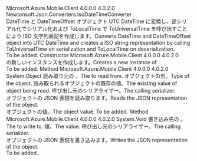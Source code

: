 <Type Name="MobileServiceIsoDateTimeConverter" FullName="Microsoft.WindowsAzure.MobileServices.MobileServiceIsoDateTimeConverter">
  <TypeSignature Language="C#" Value="public class MobileServiceIsoDateTimeConverter : Newtonsoft.Json.Converters.IsoDateTimeConverter" />
  <TypeSignature Language="ILAsm" Value=".class public auto ansi beforefieldinit MobileServiceIsoDateTimeConverter extends Newtonsoft.Json.Converters.IsoDateTimeConverter" />
  <TypeSignature Language="DocId" Value="T:Microsoft.WindowsAzure.MobileServices.MobileServiceIsoDateTimeConverter" />
  <TypeSignature Language="VB.NET" Value="Public Class MobileServiceIsoDateTimeConverter&#xA;Inherits IsoDateTimeConverter" />
  <TypeSignature Language="F#" Value="type MobileServiceIsoDateTimeConverter = class&#xA;    inherit IsoDateTimeConverter" />
  <AssemblyInfo>
    <AssemblyName>Microsoft.Azure.Mobile.Client</AssemblyName>
    <AssemblyVersion>4.0.0.0</AssemblyVersion>
    <AssemblyVersion>4.0.2.0</AssemblyVersion>
  </AssemblyInfo>
  <Base>
    <BaseTypeName>Newtonsoft.Json.Converters.IsoDateTimeConverter</BaseTypeName>
  </Base>
  <Interfaces />
  <Docs>
    <summary>
            <span data-ttu-id="bc808-101">DateTime と DateTimeOffset オブジェクト UTC DateTime に変換し、逆シリアル化でシリアル化および ToLocalTime で ToUniversalTime を呼び出すことにより ISO 文字列表記を作成します。</span><span class="sxs-lookup"><span data-stu-id="bc808-101">Converts DateTime and DateTimeOffset object into UTC DateTime and creates a ISO string representation by calling ToUniversalTime on serialization and ToLocalTime on deserialization.</span></span>
            </summary>
    <remarks>To be added.</remarks>
  </Docs>
  <Members>
    <Member MemberName=".ctor">
      <MemberSignature Language="C#" Value="public MobileServiceIsoDateTimeConverter ();" />
      <MemberSignature Language="ILAsm" Value=".method public hidebysig specialname rtspecialname instance void .ctor() cil managed" />
      <MemberSignature Language="DocId" Value="M:Microsoft.WindowsAzure.MobileServices.MobileServiceIsoDateTimeConverter.#ctor" />
      <MemberSignature Language="VB.NET" Value="Public Sub New ()" />
      <MemberType>Constructor</MemberType>
      <AssemblyInfo>
        <AssemblyName>Microsoft.Azure.Mobile.Client</AssemblyName>
        <AssemblyVersion>4.0.0.0</AssemblyVersion>
        <AssemblyVersion>4.0.2.0</AssemblyVersion>
      </AssemblyInfo>
      <Parameters />
      <Docs>
        <summary>
            <span data-ttu-id="bc808-102"><see cref="T:Microsoft.WindowsAzure.MobileServices.MobileServiceIsoDateTimeConverter" /> の新しいインスタンスを作成します。</span><span class="sxs-lookup"><span data-stu-id="bc808-102">Creates a new instance of <see cref="T:Microsoft.WindowsAzure.MobileServices.MobileServiceIsoDateTimeConverter" />.</span></span>
            </summary>
        <remarks>To be added.</remarks>
      </Docs>
    </Member>
    <Member MemberName="ReadJson">
      <MemberSignature Language="C#" Value="public override object ReadJson (Newtonsoft.Json.JsonReader reader, Type objectType, object existingValue, Newtonsoft.Json.JsonSerializer serializer);" />
      <MemberSignature Language="ILAsm" Value=".method public hidebysig virtual instance object ReadJson(class Newtonsoft.Json.JsonReader reader, class System.Type objectType, object existingValue, class Newtonsoft.Json.JsonSerializer serializer) cil managed" />
      <MemberSignature Language="DocId" Value="M:Microsoft.WindowsAzure.MobileServices.MobileServiceIsoDateTimeConverter.ReadJson(Newtonsoft.Json.JsonReader,System.Type,System.Object,Newtonsoft.Json.JsonSerializer)" />
      <MemberSignature Language="VB.NET" Value="Public Overrides Function ReadJson (reader As JsonReader, objectType As Type, existingValue As Object, serializer As JsonSerializer) As Object" />
      <MemberSignature Language="F#" Value="override this.ReadJson : Newtonsoft.Json.JsonReader * Type * obj * Newtonsoft.Json.JsonSerializer -&gt; obj" Usage="mobileServiceIsoDateTimeConverter.ReadJson (reader, objectType, existingValue, serializer)" />
      <MemberType>Method</MemberType>
      <AssemblyInfo>
        <AssemblyName>Microsoft.Azure.Mobile.Client</AssemblyName>
        <AssemblyVersion>4.0.0.0</AssemblyVersion>
        <AssemblyVersion>4.0.2.0</AssemblyVersion>
      </AssemblyInfo>
      <ReturnValue>
        <ReturnType>System.Object</ReturnType>
      </ReturnValue>
      <Parameters>
        <Parameter Name="reader" Type="Newtonsoft.Json.JsonReader" />
        <Parameter Name="objectType" Type="System.Type" />
        <Parameter Name="existingValue" Type="System.Object" />
        <Parameter Name="serializer" Type="Newtonsoft.Json.JsonSerializer" />
      </Parameters>
      <Docs>
        <param name="reader"><span data-ttu-id="bc808-103">読み取り元の <see cref="T:Newtonsoft.Json.JsonReader" />。</span><span class="sxs-lookup"><span data-stu-id="bc808-103">The <see cref="T:Newtonsoft.Json.JsonReader" /> to read from.</span></span></param>
        <param name="objectType"><span data-ttu-id="bc808-104">オブジェクトの型。</span><span class="sxs-lookup"><span data-stu-id="bc808-104">Type of the object.</span></span></param>
        <param name="existingValue"><span data-ttu-id="bc808-105">読み取られるオブジェクトの既存の値。</span><span class="sxs-lookup"><span data-stu-id="bc808-105">The existing value of object being read.</span></span></param>
        <param name="serializer"><span data-ttu-id="bc808-106">呼び出し元のシリアライザー。</span><span class="sxs-lookup"><span data-stu-id="bc808-106">The calling serializer.</span></span></param>
        <summary>
            <span data-ttu-id="bc808-107">オブジェクトの JSON 表現を読み取ります。</span><span class="sxs-lookup"><span data-stu-id="bc808-107">Reads the JSON representation of the object.</span></span>
            </summary>
        <returns><span data-ttu-id="bc808-108">オブジェクトの値。</span><span class="sxs-lookup"><span data-stu-id="bc808-108">The object value.</span></span></returns>
        <remarks>To be added.</remarks>
      </Docs>
    </Member>
    <Member MemberName="WriteJson">
      <MemberSignature Language="C#" Value="public override void WriteJson (Newtonsoft.Json.JsonWriter writer, object value, Newtonsoft.Json.JsonSerializer serializer);" />
      <MemberSignature Language="ILAsm" Value=".method public hidebysig virtual instance void WriteJson(class Newtonsoft.Json.JsonWriter writer, object value, class Newtonsoft.Json.JsonSerializer serializer) cil managed" />
      <MemberSignature Language="DocId" Value="M:Microsoft.WindowsAzure.MobileServices.MobileServiceIsoDateTimeConverter.WriteJson(Newtonsoft.Json.JsonWriter,System.Object,Newtonsoft.Json.JsonSerializer)" />
      <MemberSignature Language="VB.NET" Value="Public Overrides Sub WriteJson (writer As JsonWriter, value As Object, serializer As JsonSerializer)" />
      <MemberSignature Language="F#" Value="override this.WriteJson : Newtonsoft.Json.JsonWriter * obj * Newtonsoft.Json.JsonSerializer -&gt; unit" Usage="mobileServiceIsoDateTimeConverter.WriteJson (writer, value, serializer)" />
      <MemberType>Method</MemberType>
      <AssemblyInfo>
        <AssemblyName>Microsoft.Azure.Mobile.Client</AssemblyName>
        <AssemblyVersion>4.0.0.0</AssemblyVersion>
        <AssemblyVersion>4.0.2.0</AssemblyVersion>
      </AssemblyInfo>
      <ReturnValue>
        <ReturnType>System.Void</ReturnType>
      </ReturnValue>
      <Parameters>
        <Parameter Name="writer" Type="Newtonsoft.Json.JsonWriter" />
        <Parameter Name="value" Type="System.Object" />
        <Parameter Name="serializer" Type="Newtonsoft.Json.JsonSerializer" />
      </Parameters>
      <Docs>
        <param name="writer"><span data-ttu-id="bc808-109">書き込み先の <see cref="T:Newtonsoft.Json.JsonWriter" />。</span><span class="sxs-lookup"><span data-stu-id="bc808-109">The <see cref="T:Newtonsoft.Json.JsonWriter" /> to write to.</span></span></param>
        <param name="value"><span data-ttu-id="bc808-110">値。</span><span class="sxs-lookup"><span data-stu-id="bc808-110">The value.</span></span></param>
        <param name="serializer"><span data-ttu-id="bc808-111">呼び出し元のシリアライザー。</span><span class="sxs-lookup"><span data-stu-id="bc808-111">The calling serializer.</span></span></param>
        <summary>
            <span data-ttu-id="bc808-112">オブジェクトの JSON 表現を書き込みます。</span><span class="sxs-lookup"><span data-stu-id="bc808-112">Writes the JSON representation of the object.</span></span>
            </summary>
        <remarks>To be added.</remarks>
      </Docs>
    </Member>
  </Members>
</Type>